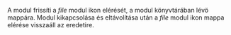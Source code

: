 A modul frissíti a <em>file</em> modul ikon elérését, a modul könyvtárában lévö mappára. Modul kikapcsolása és eltávolítása után a <em>file</em> modul ikon mappa elérése visszaáll az eredetire.
